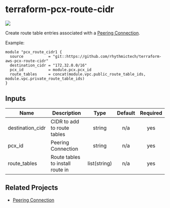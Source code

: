 # terraform-pcx-route-cidr
[![](https://github.com/rhythmictech/terraform-aws-pcx-route-cidr/workflows/check/badge.svg)](https://github.com/rhythmictech/terraform-aws-pcx-route-cidr/actions)

Create route table entries associated with a [Peering Connection](https://docs.aws.amazon.com/vpc/latest/peering/what-is-vpc-peering.html).

Example:

```
module "pcx_route_cidr1 {
  source           = "git::https://github.com/rhythmictech/terraform-aws-pcx-route-cidr"
  destination_cidr = "172.32.0.0/16"
  pcx_id           = module.pcx.pcx_id
  route_tables     = concat(module.vpc.public_route_table_ids, module.vpc.private_route_table_ids)
}
```

<!-- BEGINNING OF PRE-COMMIT-TERRAFORM DOCS HOOK -->
## Inputs

| Name | Description | Type | Default | Required |
|------|-------------|:----:|:-----:|:-----:|
| destination\_cidr | CIDR to add to route tables | string | n/a | yes |
| pcx\_id | Peering Connection | string | n/a | yes |
| route\_tables | Route tables to install route in | list(string) | n/a | yes |

<!-- END OF PRE-COMMIT-TERRAFORM DOCS HOOK -->

## Related Projects
* [Peering Connection](https://github.com/rhythmictech/terraform-aws-pcx)
